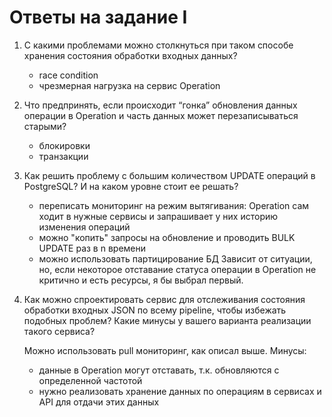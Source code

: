 # Ответы на задание I

1. С какими проблемами можно столкнуться при таком способе хранения состояния обработки входных данных?
	* race condition
	* чрезмерная нагрузка на сервис Operation


2. Что предпринять, если происходит “гонка” обновления данных операции в Operation и часть данных может перезаписываться старыми?
	* блокировки
	* транзакции


3. Как решить проблему с большим количеством UPDATE операций в PostgreSQL? И на каком уровне стоит ее решать?
    * переписать мониторинг на режим вытягивания: Operation сам ходит в нужные сервисы и запрашивает у них историю изменения операций
    * можно "копить" запросы на обновление и проводить BULK UPDATE раз в n времени
    * можно использовать партицирование БД
   Зависит от ситуации, но, если некоторое отставание статуса операции в Operation не критично и есть ресурсы, я бы выбрал первый.  
	

4. Как можно спроектировать сервис для отслеживания состояния обработки входных JSON по всему pipeline, чтобы избежать подобных проблем? Какие минусы у вашего варианта реализации такого сервиса?

    Можно использовать pull мониторинг, как описал выше.
    Минусы:
    * данные в Operation могут отставать, т.к. обновляются с определенной частотой
    * нужно реализовать хранение данных по операциям в сервисах и API для отдачи этих данных



